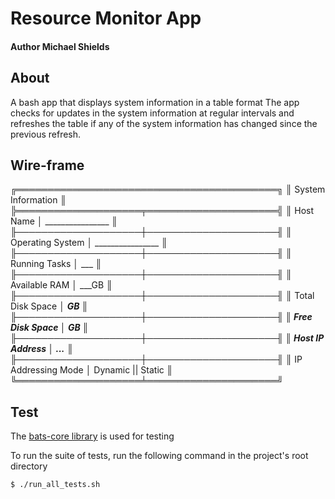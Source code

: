 # Resource Monitor App
#### Author Michael Shields

## About

A bash app that displays system information in a table format
The app checks for updates in the system information at regular intervals 
and refreshes the table if any of the system information has changed since 
the previous refresh.

## Wire-frame 

╔══════════════════════════════════════════╗
║ System Information                       ║
╠════════════════════╤═════════════════════╣
║ Host Name          │ ________________    ║
╟────────────────────┼─────────────────────╢
║ Operating System   │ ________________    ║
╟────────────────────┼─────────────────────╢
║ Running Tasks      │ ___                 ║
╟────────────────────┼─────────────────────╢
║ Available RAM      │ ___GB               ║
╟────────────────────┼─────────────────────╢
║ Total Disk Space   │ ___GB               ║
╟────────────────────┼─────────────────────╢
║ Free Disk Space    │ ___GB               ║
╟────────────────────┼─────────────────────╢
║ Host IP Address    │ ___.___.___.___     ║
╟────────────────────┼─────────────────────╢
║ IP Addressing Mode │ Dynamic || Static   ║
╚════════════════════╧═════════════════════╝


## Test

The <a href="https://bats-core.readthedocs.io/en/stable/index.html">bats-core library</a> is used for testing

To run the suite of tests, run the following command in the project's root directory

```bash
$ ./run_all_tests.sh
```